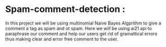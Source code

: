 # Spam-comment-detection :
In this project we will be using multinomial Naive Bayes Algprithm to give a comment a tag as spam and ot spam.
Here we will be using ai21 api to paraphrase our comment and help our users get rid of gramattical errors thus making clear and error free 
comment to the user.
